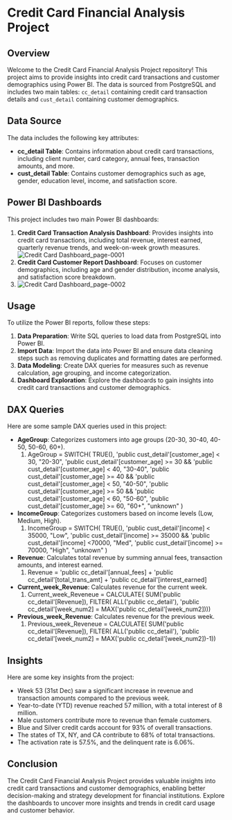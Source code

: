 # Credit Card Financial Analysis Project

## Overview
Welcome to the Credit Card Financial Analysis Project repository! This project aims to provide insights into credit card transactions and customer demographics using Power BI. The data is sourced from PostgreSQL and includes two main tables: `cc_detail` containing credit card transaction details and `cust_detail` containing customer demographics.

## Data Source
The data includes the following key attributes:
- **cc_detail Table**: Contains information about credit card transactions, including client number, card category, annual fees, transaction amounts, and more.
- **cust_detail Table**: Contains customer demographics such as age, gender, education level, income, and satisfaction score.

## Power BI Dashboards
This project includes two main Power BI dashboards:
1. **Credit Card Transaction Analysis Dashboard**: Provides insights into credit card transactions, including total revenue, interest earned, quarterly revenue trends, and week-on-week growth measures.
   ![Credit Card Dashboard_page-0001](https://github.com/rajbhuwan1510/Credit_Card_Analysis/assets/92216824/4b6b66ff-757d-426a-b5b1-87d1006eb317)
3. **Credit Card Customer Report Dashboard**: Focuses on customer demographics, including age and gender distribution, income analysis, and satisfaction score breakdown.
4. ![Credit Card Dashboard_page-0002](https://github.com/rajbhuwan1510/Credit_Card_Analysis/assets/92216824/a106dbfe-b411-4781-ab6b-e413a7e2ab02)

## Usage
To utilize the Power BI reports, follow these steps:
1. **Data Preparation**: Write SQL queries to load data from PostgreSQL into Power BI.
2. **Import Data**: Import the data into Power BI and ensure data cleaning steps such as removing duplicates and formatting dates are performed.
3. **Data Modeling**: Create DAX queries for measures such as revenue calculation, age grouping, and income categorization.
4. **Dashboard Exploration**: Explore the dashboards to gain insights into credit card transactions and customer demographics.

## DAX Queries
Here are some sample DAX queries used in this project:
- **AgeGroup**: Categorizes customers into age groups (20-30, 30-40, 40-50, 50-60, 60+).
  1. AgeGroup = SWITCH(
TRUE(),
'public cust_detail'[customer_age] < 30, "20-30",
'public cust_detail'[customer_age] >= 30 && 'public cust_detail'[customer_age] < 40, "30-40",
'public cust_detail'[customer_age] >= 40 && 'public cust_detail'[customer_age] < 50, "40-50",
'public cust_detail'[customer_age] >= 50 && 'public cust_detail'[customer_age] < 60, "50-60",
'public cust_detail'[customer_age] >= 60, "60+",
"unknown"
)
- **IncomeGroup**: Categorizes customers based on income levels (Low, Medium, High).
  1. IncomeGroup = SWITCH(
TRUE(),
'public cust_detail'[income] < 35000, "Low",
'public cust_detail'[income] >= 35000 && 'public cust_detail'[income] <70000, "Med",
'public cust_detail'[income] >= 70000, "High",
"unknown"
)
- **Revenue**: Calculates total revenue by summing annual fees, transaction amounts, and interest earned.
  1. Revenue = 'public cc_detail'[annual_fees] + 'public cc_detail'[total_trans_amt] + 'public cc_detail'[interest_earned]
- **Current_week_Revenue**: Calculates revenue for the current week.
  1. Current_week_Reveneue = CALCULATE(
SUM('public cc_detail'[Revenue]),
FILTER(
ALL('public cc_detail'),
'public cc_detail'[week_num2] = MAX('public cc_detail'[week_num2])))
- **Previous_week_Revenue**: Calculates revenue for the previous week.
  1. Previous_week_Reveneue = CALCULATE(
SUM('public cc_detail'[Revenue]),
FILTER(
ALL('public cc_detail'),
'public cc_detail'[week_num2] = MAX('public cc_detail'[week_num2])-1))

## Insights
Here are some key insights from the project:
- Week 53 (31st Dec) saw a significant increase in revenue and transaction amounts compared to the previous week.
- Year-to-date (YTD) revenue reached 57 million, with a total interest of 8 million.
- Male customers contribute more to revenue than female customers.
- Blue and Silver credit cards account for 93% of overall transactions.
- The states of TX, NY, and CA contribute to 68% of total transactions.
- The activation rate is 57.5%, and the delinquent rate is 6.06%.

## Conclusion
The Credit Card Financial Analysis Project provides valuable insights into credit card transactions and customer demographics, enabling better decision-making and strategy development for financial institutions. Explore the dashboards to uncover more insights and trends in credit card usage and customer behavior.
